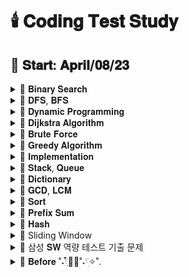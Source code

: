 # 🕯️ 𝐂𝐨𝐝𝐢𝐧𝐠 𝐓𝐞𝐬𝐭 𝐒𝐭𝐮𝐝𝐲

## 📅 𝐒𝐭𝐚𝐫𝐭: 𝐀𝐩𝐫𝐢𝐥/𝟎𝟖/𝟐𝟑

<details>
  <summary>📂 𝐁𝐢𝐧𝐚𝐫𝐲 𝐒𝐞𝐚𝐫𝐜𝐡 </summary>
  <br>
  
  - [[BOJ]2805_나무 자르기](https://www.acmicpc.net/problem/2805)
  - [[PRO]64062_징검다리 건너기](https://school.programmers.co.kr/learn/courses/30/lessons/64062)
  - [[PRO]43238_입국 심사](https://school.programmers.co.kr/learn/courses/30/lessons/43238)
  - [[PRO]142085_디펜스 게임](https://school.programmers.co.kr/learn/courses/30/lessons/142085)
  - [[PRO]72412_순위 검색](https://school.programmers.co.kr/learn/courses/30/lessons/72412)
  - [[BOJ]17266_어두운 굴다리](https://www.acmicpc.net/problem/17266)
  - [[BOJ]2512_예산](https://www.acmicpc.net/problem/2512)
  - [[BOJ]19637_IF문 좀 대신 써줘](https://www.acmicpc.net/problem/19637)
  - [[BOJ]20922_겹치는 건 싫어](https://www.acmicpc.net/problem/20922)
  - [[BOJ]15989_1, 2, 3 더하기 4](https://www.acmicpc.net/problem/15989)
  
  
</details>

<details>
  <summary>📂 𝐃𝐅𝐒, 𝐁𝐅𝐒 </summary>
  <br>
  
  - [[PRO]43164여행경로](https://school.programmers.co.kr/learn/courses/30/lessons/43164)
  - [[PRO][카카오 인턴]67259_경주로 건설](https://school.programmers.co.kr/learn/courses/30/lessons/67259)
  - [[BOJ]17086_아기 상어 2](https://www.acmicpc.net/problem/17086)
  - [[PRO]86971_전력망을 둘로 나누기](https://school.programmers.co.kr/learn/courses/30/lessons/86971)
  - [[PRO]81302_거리두기 확인하기](https://school.programmers.co.kr/learn/courses/30/lessons/81302)
  - [[PRO]154540_무인도 여행](https://school.programmers.co.kr/learn/courses/30/lessons/154540)
  - [[PRO]159993_미로 탈출](https://school.programmers.co.kr/learn/courses/30/lessons/159993)
  - [[PRO]169199_리코쳇 로봇](https://school.programmers.co.kr/learn/courses/30/lessons/169199)
  - [[PRO]12952_N-Queen](https://school.programmers.co.kr/learn/courses/30/lessons/12952)
  - [[BOJ]1926_그림](https://www.acmicpc.net/problem/1926)
  - [[BOJ]10026_적록색약](https://www.acmicpc.net/problem/10026)
  - [[BOJ]4179_불!](https://www.acmicpc.net/problem/4179)
  - [[BOJ]6593_상범 빌딩](https://www.acmicpc.net/problem/6593)
  - [[BOJ]1260_DFS와 BFS](https://www.acmicpc.net/problem/1260)
  - [[BOJ]14940_쉬운 최단거리](https://www.acmicpc.net/problem/14940)

  
</details>

<details>
  <summary>📂 𝐃𝐲𝐧𝐚𝐦𝐢𝐜 𝐏𝐫𝐨𝐠𝐫𝐚𝐦𝐦𝐢𝐧𝐠 </summary>
  <br>

  - [[PRO]12971_스티커 모으기 2](https://school.programmers.co.kr/learn/courses/30/lessons/12971)
  - [[BOJ]9465_스티커](https://www.acmicpc.net/problem/9465)
  - [[BOJ]11726_2 x n 타일링](https://www.acmicpc.net/problem/11726)
  - [[BOJ]11727_2 x n 타일링 2](https://www.acmicpc.net/problem/11727)
  - [[BOJ]2193_이친수](https://www.acmicpc.net/problem/2193)
  - [[BOJ]15990_1, 2, 3 더하기 5](https://www.acmicpc.net/problem/15990)
  - [[BOJ]11053_가장 긴 증가하는 부분 수열](https://www.acmicpc.net/problem/11053)
  - [[BOJ]1912_연속합](https://www.acmicpc.net/problem/1912)
  - [[BOJ]1699_제곱수의 합](https://www.acmicpc.net/problem/1699)
  - [[BOJ]9655_돌 게임](https://www.acmicpc.net/problem/9655)
  - [[BOJ]10844_쉬운 계단 수](https://www.acmicpc.net/problem/10844)
  - [[PRO]12905_가장 큰 정사각형 찾기](https://school.programmers.co.kr/learn/courses/30/lessons/12905)
  - [[BOJ]15486_퇴사 2](https://www.acmicpc.net/problem/15486)
  - [[BOJ]1149_RGB거리](https://www.acmicpc.net/problem/1149)
  - [[BOJ]9084_동전](https://www.acmicpc.net/problem/9084)
  - [[BOJ]1446_지름길](https://www.acmicpc.net/problem/1446)  


</details>

<details>
  <summary>📂 𝐃𝐢𝐣𝐤𝐬𝐭𝐫𝐚 𝐀𝐥𝐠𝐨𝐫𝐢𝐭𝐡𝐦 </summary>
  <br>
  
  - [[PRO]72413_합승 택시 요금](https://school.programmers.co.kr/learn/courses/30/lessons/72413)
  - [[PRO]12978_배달](https://school.programmers.co.kr/learn/courses/30/lessons/12978)

</details>

<details>
  <summary>📂 𝐁𝐫𝐮𝐭𝐞 𝐅𝐨𝐫𝐜𝐞 </summary>
  <br>

  - [[BOJ]2003_수들의 합2](https://www.acmicpc.net/problem/2003)
  - [[BOJ]7568_덩치](https://www.acmicpc.net/problem/7568)
  - [[BOJ]3085_사탕 게임](https://www.acmicpc.net/problem/3085)
  - [[BOJ]6064_카잉 달력](https://www.acmicpc.net/problem/6064)
  - [[BOJ]10655_마라톤 1](https://www.acmicpc.net/problem/10655)
  - [[BOJ]18429_근손실](https://www.acmicpc.net/problem/18429)
  - [[PRO]12923_숫자 블록](https://school.programmers.co.kr/learn/courses/30/lessons/12923)
  - [[BOJ]7568_덩치](https://www.acmicpc.net/problem/7568)
  - [[BOJ]17484_진우의 달 여행 (Small)](https://www.acmicpc.net/problem/17484)
  - [[BOJ]1515_수 이어 쓰기](https://www.acmicpc.net/problem/1515)
  - [[BOJ]2304_창고 다각형](https://www.acmicpc.net/problem/2304)
  - [[BOJ]2531_회전 초밥](https://www.acmicpc.net/problem/2531)
  
</details>

<details>
  <summary>📂 𝐆𝐫𝐞𝐞𝐝𝐲 𝐀𝐥𝐠𝐨𝐫𝐢𝐭𝐡𝐦 </summary>
  <br>
  
  - [[BOJ]2785_체인](https://www.acmicpc.net/problem/2785)
  - [[BOJ]13305_주유소](https://www.acmicpc.net/problem/13305)
  - [[BOJ]19941_햄버거 분배](https://www.acmicpc.net/problem/19941)
  - [[BOJ]20310_타노스](https://www.acmicpc.net/problem/20310)
  - [[BOJ]11501_주식](https://www.acmicpc.net/problem/11501)
  - [[BOJ]17615_볼 모으기](https://www.acmicpc.net/problem/17615)  

</details>

<details>
  <summary>📂 𝐈𝐦𝐩𝐥𝐞𝐦𝐞𝐧𝐭𝐚𝐭𝐢𝐨𝐧 </summary>
  <br>

  - [[BOJ]1316_ 단어 체커](https://www.acmicpc.net/problem/1316)
  - [[BOJ]16967_배열 복원하기](https://www.acmicpc.net/problem/16967)
  - [[BOJ]1205_등수 구하기](https://www.acmicpc.net/problem/1205)
  - [[BOJ]1244_스위치 켜고 끄기](https://www.acmicpc.net/problem/1244)
  - [[BOJ]1138_한 줄로 서기](https://www.acmicpc.net/problem/1138)
  - [[PRO]68936_쿼드압축 후 개수 세기](https://school.programmers.co.kr/learn/courses/30/lessons/68936)
  - [[PRO]68645_삼각 달팽이](https://school.programmers.co.kr/learn/courses/30/lessons/68645)
  - [[PRO]131704_택배 상자](https://school.programmers.co.kr/learn/courses/30/lessons/131704)
  - [[PRO]72411_메뉴 리뉴얼](https://school.programmers.co.kr/learn/courses/30/lessons/72411)
  - [[PRO]140107_점 찍기](https://school.programmers.co.kr/learn/courses/30/lessons/140107)
  - [[PRO]67257_수식 최대화](https://school.programmers.co.kr/learn/courses/30/lessons/67257)
  - [[PRO]77485_행렬 테두리 회전하기](https://school.programmers.co.kr/learn/courses/30/lessons/77485)
  - [[PRO]155651_호텔 대실](https://school.programmers.co.kr/learn/courses/30/lessons/155651)
  - [[PRO]148653_마법의 엘리베이터](https://school.programmers.co.kr/learn/courses/30/lessons/148653)
  - [[PRO]12946_하노이의 탑](https://school.programmers.co.kr/learn/courses/30/lessons/12946)
  - [[PRO]152996_시소 짝꿍](https://school.programmers.co.kr/learn/courses/30/lessons/152996)
  - [[PRO]131130_혼자 놀기의 달인](https://school.programmers.co.kr/learn/courses/30/lessons/131130)
  - [[PRO]147354_테이블 해시 함수](https://school.programmers.co.kr/learn/courses/30/lessons/147354)
  - [[PRO]42890_후보키](https://school.programmers.co.kr/learn/courses/30/lessons/42890)
  - [[PRO]172927_광물 캐기](https://school.programmers.co.kr/learn/courses/30/lessons/172927)
  - [[PRO]181187_두 원 사이의 정수 쌍](https://school.programmers.co.kr/learn/courses/30/lessons/181187)
  - [[PRO]176962_과제 진행하기](https://school.programmers.co.kr/learn/courses/30/lessons/176962)
  - [[PRO]150368_이모티콘 할인행사](https://school.programmers.co.kr/learn/courses/30/lessons/150368)
  - [[PRO]160585_혼자서 하는 틱택토](https://school.programmers.co.kr/learn/courses/30/lessons/160585)
  - [[BOJ]23971_ZOAC 4](https://www.acmicpc.net/problem/23971)
  - [[BOJ]5073_삼각형과 세 변](https://www.acmicpc.net/problem/5073)
  - [[BOJ]2292_벌집](https://www.acmicpc.net/problem/2292)
  - [[BOJ]1157_단어 공부](https://www.acmicpc.net/problem/1157)
  - [[BOJ]11723_집합](https://www.acmicpc.net/problem/11723)
  - [[BOJ]10431_줄세우기](https://www.acmicpc.net/problem/10431)
  - [[BOJ]8979_올림픽](https://www.acmicpc.net/problem/8979)
  - [[BOJ]4659_비밀번호 발음하기](https://www.acmicpc.net/problem/4659)
  - [[BOJ]25757_임스와 함께하는 미니게임](https://www.acmicpc.net/problem/25757)
  - [[BOJ]20125_쿠키의 신체 측정](https://www.acmicpc.net/problem/20125)
  - [[BOJ]1205_등수 구하기](https://www.acmicpc.net/problem/1205)
  - [[BOJ]1244_스위치 켜고 끄기](https://www.acmicpc.net/problem/1244)
  - [[BOJ]9017_크로스 컨트리](https://www.acmicpc.net/problem/9017)
  - [[BOJ]2607_비슷한 단어](https://www.acmicpc.net/problem/2607)
  - [[BOJ]20006_랭킹전 대기열](https://www.acmicpc.net/problem/20006)  
  - [[BOJ]1138_한 줄로 서기](https://www.acmicpc.net/problem/1138)


</details>

<details>
  <summary>📂 𝐒𝐭𝐚𝐜𝐤, 𝐐𝐮𝐞𝐮𝐞 </summary>
  <br>
  
  - [[BOJ]1935_후위 표기식2](https://www.acmicpc.net/problem/1935)
  - [[PRO]42586_기능개발](https://school.programmers.co.kr/learn/courses/30/lessons/42586)
  - [[BOJ]2164_카드2](https://www.acmicpc.net/problem/2164)
  - [[BOJ]1927_최소 힙](https://www.acmicpc.net/problem/1927)  
  - [[BOJ]1406_에디터](https://www.acmicpc.net/problem/1406)  

</details>

<details>
  <summary>📂 𝐃𝐢𝐜𝐭𝐢𝐨𝐧𝐚𝐫𝐲 </summary>
  <br>

  - [[PRO]132265_롤케이크 자르기](https://school.programmers.co.kr/learn/courses/30/lessons/132265)
  
</details>

<details>
  <summary>📂 𝐆𝐂𝐃, 𝐋𝐂𝐌 </summary>
  <br>

  - [[PRO]135807_숫자 카드 나누기](https://school.programmers.co.kr/learn/courses/30/lessons/135807)
    
</details>

<details>
  <summary>📂 𝐒𝐨𝐫𝐭 </summary>
  <br>

  - [[PRO]181188_요격 시스템](https://school.programmers.co.kr/learn/courses/30/lessons/181188)
  - [[BOJ]20920_영단어 암기는 괴로워](https://www.acmicpc.net/problem/20920)
  - [[BOJ]3758_KCPC](https://www.acmicpc.net/problem/3758)
  - [[BOJ]2075_N번째로 큰 수](https://www.acmicpc.net/problem/2075)  


</details>

<details>
  <summary>📂 𝐏𝐫𝐞𝐟𝐢𝐱 𝐒𝐮𝐦 </summary>
  <br>

  - [[BOJ]21921_블로그](https://www.acmicpc.net/problem/21921)
  
</details>

<details>
  <summary>📂 𝐇𝐚𝐬𝐡 </summary>
  <br>

  - [[BOJ]22233_가희와 키워드](https://www.acmicpc.net/problem/22233)
    
</details>

<details>
  <summary>📂 Sliding Window </summary>
  <br>

  - [[BOJ]1522_문자열 교환](https://www.acmicpc.net/problem/1522)
    
</details>

<details>
  <summary>📂 삼성 𝐒𝐖 역량 테스트 기출 문제 </summary>
  <br>

  💙 문제집 링크: https://www.acmicpc.net/workbook/view/1152
  - [[BOJ]14888_연산자 끼워넣기](https://www.acmicpc.net/problem/14888)
  - [[BOJ]14889_스타트와 링크](https://www.acmicpc.net/problem/14889)
  - [[BOJ]15686_치킨배달](https://www.acmicpc.net/problem/15686)
  - [[BOJ]20055_컨베이어 벨트 위의 로봇](https://www.acmicpc.net/problem/20055)
  - [[BOJ]21608_상어 초등학교](https://www.acmicpc.net/problem/21608)
  - [[BOJ]21610_마법사 상어와 비바라기](https://www.acmicpc.net/problem/21610)
  - [[BOJ]3190_뱀](https://www.acmicpc.net/problem/3190)

</details>

<details>
  <summary> 📁 𝐁𝐞𝐟𝐨𝐫𝐞 ˚˖𓍢ִִ໋🌊🦈˚˖𓍢ִ✧˚. </summary>
  <br>


  
  
</details>
